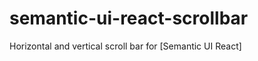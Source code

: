 # semantic-ui-react-scrollbar
Horizontal and vertical scroll bar for  [Semantic UI React]

<!--
[![version][version-badge]][package]
[![build][build]][circleci]
[![coverage][coverage]][codecov]
[![Quality Gate Status](https://sonarcloud.io/api/project_badges/measure?project=pksilen_semantic-ui-react-numberinput&metric=alert_status)](https://sonarcloud.io/dashboard?id=pksilen_semantic-ui-react-numberinput)
[![Bugs](https://sonarcloud.io/api/project_badges/measure?project=pksilen_semantic-ui-react-numberinput&metric=bugs)](https://sonarcloud.io/dashboard?id=pksilen_semantic-ui-react-numberinput)
[![Vulnerabilities](https://sonarcloud.io/api/project_badges/measure?project=pksilen_semantic-ui-react-numberinput&metric=vulnerabilities)](https://sonarcloud.io/dashboard?id=pksilen_semantic-ui-react-numberinput)
[![MIT License][license-badge]][license]

![Example image of numberInput](https://raw.githubusercontent.com/pksilen/semantic-ui-react-numberinput/master/example/number_input_with_border_radius.png)

![Example image of numberInput](https://raw.githubusercontent.com/pksilen/semantic-ui-react-numberinput/master/example/right_buttons_number_input_with_border_radius.png)

## Prerequisites
    "react": "^16.0.0",
    "react-dom": "^16.0.0",
    "semantic-ui-react": "^0.87.0"

## Installation
    npm install --save semantic-ui-react-numberinput
    
## Demo
   NumberInput [demo] 
    
## Example usage
    import React from 'react';
    import NumberInput from 'semantic-ui-react-numberinput';
    
    class NumberInputExample extends React.Component {

        constructor(props) {
            super(props);
            this.state = {
                value: '0'
            };
        }
        
        changeValue = (newValue) => {
            this.setState({ value: newValue });
        }
       
        render() => {(
            <NumberInput value={this.state.value} onChange={this.changeValue} />
        )};
    }
    
   Render NumberInput with step buttons on left and right side of the input (this is default behavior, if buttonPlacement is not specified)
             
    <NumberInput buttonPlacement="leftAndRight" value={this.state.value} onChange={this.changeValue} />
         
   Render NumberInput with step buttons on the right side of the input
                      
    <NumberInput buttonPlacement="right" value={this.state.value} onChange={this.changeValue} />
    
   Specify allowed number range to be between 0 and 100
         
    <NumberInput minValue={0} maxValue={100} value={this.state.value} onChange={this.changeValue} />
         
   Specify buttons to increment/decrement by 5 
                  
    <NumberInput stepAmount={5} value={this.state.value} onChange={this.changeValue} />
         
   Specify decimal NumberInput with increment/decrement step of 0.25 and default precision of 2 
                   
    <NumberInput valueType="decimal" stepAmount={0.25} value={this.state.value} onChange={this.changeValue} />
          
   Specify decimal NumberInput with increment/decrement step of 0.1 and precision of 1 
                     
    <NumberInput valueType="decimal" stepAmount={0.1} precision={1} value={this.state.value} onChange={this.changeValue} />
    
More examples in demo/demo.js file

## Mandatory NumberInput properties      
    value: string, // must be parseable to integer or decimal number depending on valueType
    onChange: (newValue: string) => void,
         
## Optional NumberInput properties
| property             | description                                                                                                                    |
| -------------------- | -------------------------------------------------------------------------------------------------------------------------------|
| allowEmptyValue      | Specifies if value can be empty                                                                                                |    
| buttonPlacement      | Specifies how step buttons are placed                                                                                          |
| id                   | id for HTML outer div element                                                                                                  |
| className            | class name(s) for HTML outer div element                                                                                       |
| defaultValue         | Specifies default value to be used when value is empty (must be integer or decimal number depending on valueType)              |
| doubleClickStepAmount| Specifies how much double click of a button increments/decrements the value, zero value disables double click feature          |
| minValue             | Minimum value accepted for NumberInput (must be integer or decimal number depending on valueType)                              |                                                                           |
| maxValue             | Maximum value accepted for NumberInput (must be integer or decimal number depending on valueType)                              |
| maxLength            | Maximum length of HTML input value (must be a positive integer)                                                                |
| placeholder          | Placeholder text for input element when value is empty, applicable only when allowEmptyValue is true                           |
| precision            | Decimal number precision when valueType is 'decimal'                                                                           |
| showError            | Specifies if HTML input element should show error style                                                                        |
| showTooltips         | Specifies if tooltips are shown                                                                                                |
| size                 | Specifies the size of the control                                                                                              |
| stepAmount           | Specifies how much buttons increment/decrement the value (must be a positive integer or decimal number depending on valueType) |
| valueType            | Specifies if value is integer or decimal number                                                                                |

    
## Optional NumberInput property types
    allowEmptyValue: boolean,
    buttonPlacement: 'right' | 'leftAndRight'  
    id: string,
    className: string,
    defaultValue: number,
    doubleClickStepAmount: number,
    minValue: number, 
    maxValue: number,   
    maxLength: number,
    placeholder: string,
    precision: number,
    showError: boolean,
    showTooltips: boolean,
    size: 'mini' | 'small' | 'large' | 'big' | 'huge' | 'massive',
    stepAmount: number,
    valueType: 'integer' | 'decimal'
        
## Default values for optional properties
    allowEmptyValue: false,
    buttonPlacement: 'leftAndRight',
    id: undefined,
    className: undefined,
    defaultValue: undefined,
    doubleClickStepAmount: 0,
    minValue: 0,
    maxValue: 9999999999,
    maxLength: 10,
    placeholder: 'Enter a value',
    precision: 2,
    showError: false,
    showTooltips: true,
    size: 'small',
    stepAmount: 1,
    valueType: 'integer'
    
## Keyboard actions

| Key                  | Action                                                                                                                         |
| -------------------- | -------------------------------------------------------------------------------------------------------------------------------|
| ArrowUp              | Increments value by stepAmount                                                                                                 |
| ArrowDown            | Decrements value by stepAmount                                                                                                 |
| +                    | Increments value by stepAmount                                                                                                 |
| -                    | Decrements value by stepAmount                                                                                                 |
| PageUp               | Increments value by doubleClickStepAmount                                                                                      |
| PageDown             | Decrements value by doubleClickStepAmount                                                                                      |
| Ctrl + ArrowUp       | Increments value by doubleClickStepAmount                                                                                      |
| Ctrl + ArrowDown     | Decrements value by doubleClickStepAmount                                                                                      |
| Ctrl + +             | Increments value by doubleClickStepAmount                                                                                      |
| Ctrl + -             | Decrements value by doubleClickStepAmount                                                                                      |
  
        
## Styling example
![Example image of numberInput](https://raw.githubusercontent.com/pksilen/semantic-ui-react-numberinput/master/example/styled_number_input.png)

   styles.css
   
    .numberInput .ui.button {
      background-color: red;
      border-radius: 0 !important;
      color: white;
    }
    
    .numberInput .ui.input > input {
      border-color: red;
      color: red;
      font-weight: bold;
      width: 50px;
    }
    
   Applying CSS using className
   
    <NumberInput className="numberInput" value={this.state.value} onChange={this.changeValue} />
    
## License
MIT License

[license-badge]: https://img.shields.io/badge/license-MIT-green
[license]: https://github.com/pksilen/semantic-ui-react-numberinput/blob/master/LICENSE
[version-badge]: https://img.shields.io/npm/v/semantic-ui-react-numberinput.svg?style=flat-square
[package]: https://www.npmjs.com/package/semantic-ui-react-numberinput
[build]: https://img.shields.io/circleci/project/github/pksilen/semantic-ui-react-numberinput/master.svg?style=flat-square
[circleci]: https://circleci.com/gh/pksilen/semantic-ui-react-numberinput/tree/master
[coverage]: https://img.shields.io/codecov/c/github/pksilen/semantic-ui-react-numberinput/master.svg?style=flat-square
[codecov]: https://codecov.io/gh/pksilen/semantic-ui-react-numberinput
[demo]: https://pksilen.github.io/semantic-ui-react-numberinput/
[Semantic UI React]: https://react.semantic-ui.com/
-->
